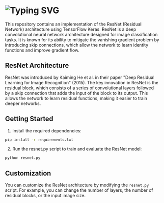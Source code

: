 # ![Typing SVG](https://readme-typing-svg.herokuapp.com?font=Fira+Code&pause=1000&color=F7C5B1&background=89D1FF00&repeat=false&width=550&lines=ResNet+Implementation+with+TensorFlow+Keras)

This repository contains an implementation of the ResNet (Residual Network) architecture using TensorFlow Keras. ResNet is a deep convolutional neural network architecture designed for image classification tasks. It is known for its ability to mitigate the vanishing gradient problem by introducing skip connections, which allow the network to learn identity functions and improve gradient flow.

## ResNet Architecture

ResNet was introduced by Kaiming He et al. in their paper "Deep Residual Learning for Image Recognition" (2015). The key innovation in ResNet is the residual block, which consists of a series of convolutional layers followed by a skip connection that adds the input of the block to its output. This allows the network to learn residual functions, making it easier to train deeper networks.

## Getting Started

1. Install the required dependencies:

```bash
pip install -r requirements.txt
```

2. Run the resnet.py script to train and evaluate the ResNet model:
```bash
python resnet.py
```
## Customization
You can customize the ResNet architecture by modifying the ```resnet.py``` script. For example, you can change the number of layers, the number of residual blocks, or the input image size.
